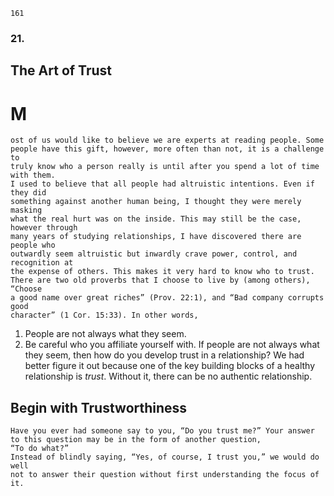 ```
161
```
### 21.

## The Art of Trust

# M

```
ost of us would like to believe we are experts at reading people. Some
people have this gift, however, more often than not, it is a challenge to
truly know who a person really is until after you spend a lot of time with them.
I used to believe that all people had altruistic intentions. Even if they did
something against another human being, I thought they were merely masking
what the real hurt was on the inside. This may still be the case, however through
many years of studying relationships, I have discovered there are people who
outwardly seem altruistic but inwardly crave power, control, and recognition at
the expense of others. This makes it very hard to know who to trust.
There are two old proverbs that I choose to live by (among others), “Choose
a good name over great riches” (Prov. 22:1), and “Bad company corrupts good
character” (1 Cor. 15:33). In other words,
```
1. People are not always what they seem.
2. Be careful who you affiliate yourself with.
    If people are not always what they seem, then how do you develop trust
in a relationship? We had better figure it out because one of the key building
blocks of a healthy relationship is _trust_. Without it, there can be no authentic
relationship.

## Begin with Trustworthiness

```
Have you ever had someone say to you, “Do you trust me?” Your answer
to this question may be in the form of another question,
“To do what?”
Instead of blindly saying, “Yes, of course, I trust you,” we would do well
not to answer their question without first understanding the focus of it.
```
